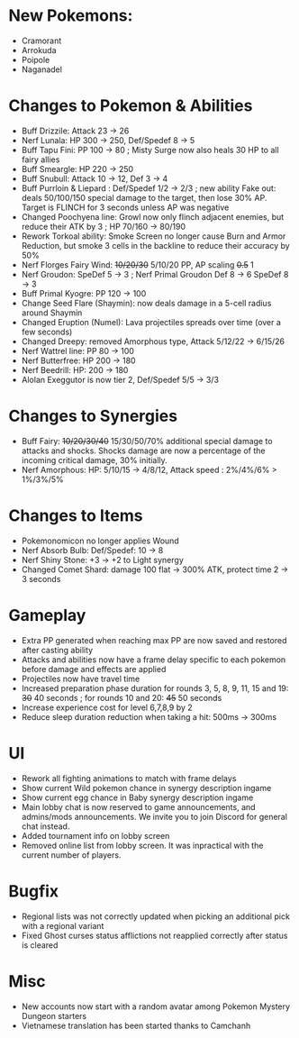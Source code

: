 # New Pokemons:
- Cramorant
- Arrokuda
- Poipole
- Naganadel

# Changes to Pokemon & Abilities

- Buff Drizzile: Attack 23 → 26
- Nerf Lunala: HP 300 → 250, Def/Spedef 8 → 5
- Buff Tapu Fini: PP 100 → 80 ; Misty Surge now also heals 30 HP to all fairy allies
- Buff Smeargle: HP 220 → 250
- Buff Snubull: Attack 10 → 12, Def 3 → 4
- Buff Purrloin & Liepard : Def/Spedef 1/2 → 2/3 ; new ability Fake out: deals 50/100/150 special damage to the target, then lose 30% AP. Target is FLINCH for 3 seconds unless AP was negative
- Changed Poochyena line: Growl now only flinch adjacent enemies, but reduce their ATK by 3 ; HP 70/160 → 80/190
- Rework Torkoal ability: Smoke Screen no longer cause Burn and Armor Reduction, but smoke 3 cells in the backline to reduce their accuracy by 50%
- Nerf Florges Fairy Wind: ~~10/20/30~~ 5/10/20 PP, AP scaling ~~0.5~~ 1
- Nerf Groudon: SpeDef 5 → 3 ; Nerf Primal Groudon Def 8 → 6 SpeDef 8 → 3
- Buff Primal Kyogre: PP 120 → 100
- Change Seed Flare (Shaymin): now deals damage in a 5-cell radius around Shaymin
- Changed Eruption (Numel): Lava projectiles spreads over time (over a few seconds)
- Changed Dreepy: removed Amorphous type, Attack 5/12/22 → 6/15/26
- Nerf Wattrel line: PP 80 → 100
- Nerf Butterfree: HP 200 → 180
- Nerf Beedrill: HP: 200 → 180
- Alolan Exeggutor is now tier 2, Def/Spedef 5/5 → 3/3

# Changes to Synergies

- Buff Fairy: ~~10/20/30/40~~ 15/30/50/70% additional special damage to attacks and shocks. Shocks damage are now a percentage of the incoming critical damage, 30% initially.
- Nerf Amorphous: HP: 5/10/15 → 4/8/12, Attack speed : 2%/4%/6% > 1%/3%/5%

# Changes to Items

- Pokemonomicon no longer applies Wound
- Nerf Absorb Bulb: Def/Spedef: 10 → 8
- Nerf Shiny Stone: +3 → +2 to Light synergy
- Changed Comet Shard: damage 100 flat → 300% ATK, protect time 2 → 3 seconds

# Gameplay

- Extra PP generated when reaching max PP are now saved and restored after casting ability
- Attacks and abilities now have a frame delay specific to each pokemon before damage and effects are applied
- Projectiles now have travel time
- Increased preparation phase duration for rounds 3, 5, 8, 9, 11, 15 and 19: ~~30~~ 40 seconds ; for rounds 10 and 20: ~~45~~ 50 seconds
- Increase experience cost for level 6,7,8,9 by 2
- Reduce sleep duration reduction when taking a hit: 500ms → 300ms

# UI

- Rework all fighting animations to match with frame delays
- Show current Wild pokemon chance in synergy description ingame
- Show current egg chance in Baby synergy description ingame
- Main lobby chat is now reserved to game announcements, and admins/mods announcements. We invite you to join Discord for general chat instead.
- Added tournament info on lobby screen
- Removed online list from lobby screen. It was inpractical with the current number of players.

# Bugfix

- Regional lists was not correctly updated when picking an additional pick with a regional variant
- Fixed Ghost curses status afflictions not reapplied correctly after status is cleared

# Misc

- New accounts now start with a random avatar among Pokemon Mystery Dungeon starters
- Vietnamese translation has been started thanks to Camchanh
